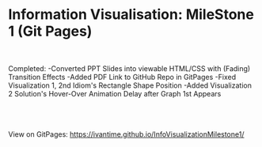 # Information Visualisation: MileStone 1 (Git Pages)
<br>

Completed:
-Converted PPT Slides into viewable HTML/CSS with (Fading) Transition Effects
-Added PDF Link to GitHub Repo in GitPages
-Fixed Visualization 1, 2nd Idiom's Rectangle Shape Position
-Added Visualization 2 Solution's Hover-Over Animation Delay after Graph 1st Appears
<br>
<br>
<br>
<br>

View on GitPages: https://ivantime.github.io/InfoVisualizationMilestone1/
<br>
<br>
<br>
<br>